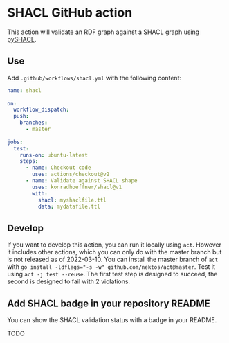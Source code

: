 # SHACL GitHub action

This action will validate an RDF graph against a SHACL graph using [pySHACL](https://github.com/RDFLib/pySHACL).

## Use

Add `.github/workflows/shacl.yml` with the following content:

```yml
name: shacl
 
on:
  workflow_dispatch:   
  push:
    branches:
      - master    
 
jobs:
  test:
    runs-on: ubuntu-latest 
    steps:  
      - name: Checkout code
        uses: actions/checkout@v2
      - name: Validate against SHACL shape
        uses: konradhoeffner/shacl@v1
        with:
          shacl: myshaclfile.ttl
          data: mydatafile.ttl  
```

## Develop

If you want to develop this action, you can run it locally using `act`.
However it includes other actions, which you can only do with the master branch but is not released as of 2022-03-10.
You can install the master branch of `act` with `go install -ldflags="-s -w" github.com/nektos/act@master`.
Test it using `act -j test --reuse`.
The first test step is designed to succeed, the second is designed to fail with 2 violations.

## Add SHACL badge in your repository README

You can show the SHACL validation status with a badge in your README.

TODO
